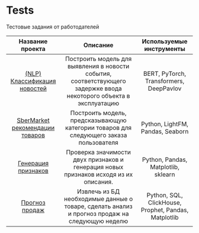 # Tests
Тестовые задания от работодателей

| Название проекта | Описание | Используемые инструменты |
| :--------------: | :------: | :----------------------: |
| [(NLP) Классификация новостей](СберМаркет%20рекомендации%20товаров) | Построить модель для выявления в новости события, соответствующего задержке ввода некоторого объекта в эксплуатацию | BERT, PyTorch, Transformers, DeepPavlov |
| [SberMarket рекомендации товаров](СберМаркет%20рекомендации%20товаров) | Построить модель, предсказывающую категории товаров для следующего заказа пользователя | Python, LightFM, Pandas, Seaborn |
| [Генерация признаков](Генерация%20признаков) | Проверка значимости двух признаков и генерация новых признаков исходя из их описания. | Python, Pandas, Matplotlib, sklearn |
| [Прогноз продаж](Прогноз%20продаж) | Извлечь из БД необходимые данные о товаре, сделать анализ и прогноз продаж на следующую неделю | Python, SQL, ClickHouse, Prophet, Pandas, Matplotlib |

